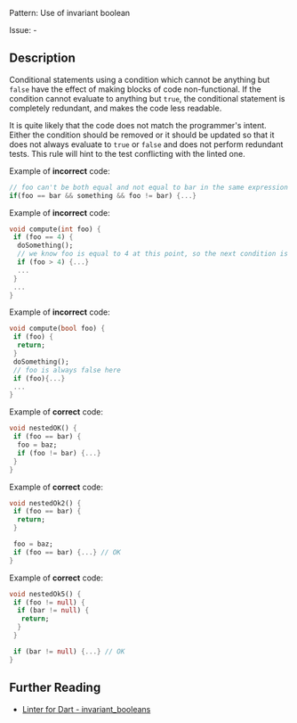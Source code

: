 Pattern: Use of invariant boolean

Issue: -

## Description

Conditional statements using a condition which cannot be anything but `false`
have the effect of making blocks of code non-functional. If the condition
cannot evaluate to anything but `true`, the conditional statement is completely
redundant, and makes the code less readable.

It is quite likely that the code does not match the programmer's intent.
Either the condition should be removed or it should be updated so that it does
not always evaluate to `true` or `false` and does not perform redundant tests.
This rule will hint to the test conflicting with the linted one.

Example of **incorrect** code:
```dart
// foo can't be both equal and not equal to bar in the same expression
if(foo == bar && something && foo != bar) {...}
```

Example of **incorrect** code:
```dart
void compute(int foo) {
 if (foo == 4) {
  doSomething();
  // we know foo is equal to 4 at this point, so the next condition is always false
  if (foo > 4) {...}
  ...
 }
 ...
}
```

Example of **incorrect** code:
```dart
void compute(bool foo) {
 if (foo) {
  return;
 }
 doSomething();
 // foo is always false here
 if (foo){...}
 ...
}
```

Example of **correct** code:
```dart
void nestedOK() {
 if (foo == bar) {
  foo = baz;
  if (foo != bar) {...}
 }
}
```

Example of **correct** code:
```dart
void nestedOk2() {
 if (foo == bar) {
  return;
 }

 foo = baz;
 if (foo == bar) {...} // OK
}
```

Example of **correct** code:
```dart
void nestedOk5() {
 if (foo != null) {
  if (bar != null) {
   return;
  }
 }

 if (bar != null) {...} // OK
}
```

## Further Reading

* [Linter for Dart - invariant_booleans](https://dart.dev/tools/linter-rules/invariant_booleans)